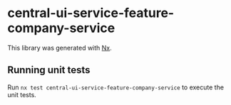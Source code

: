 # central-ui-service-feature-company-service

This library was generated with [Nx](https://nx.dev).

## Running unit tests

Run `nx test central-ui-service-feature-company-service` to execute the unit tests.
